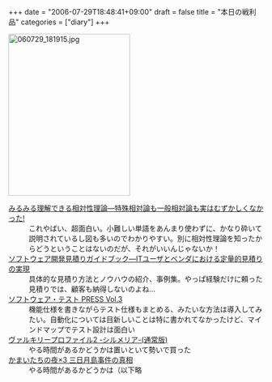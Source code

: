 +++
date = "2006-07-29T18:48:41+09:00"
draft = false
title = "本日の戦利品"
categories = ["diary"]
+++

<img alt="060729_181915.jpg" src="http://nobu666.com/images/entry/060729_181915.jpg" width="240" height="320" />

<dl>
<dt><a href="http://www.amazon.co.jp/exec/obidos/ASIN/4315517615/realbeat-22/ref=nosim/">みるみる理解できる相対性理論―特殊相対論も一般相対論も実はむずかしくなかった!</a></dt>
<dd>これやばい、超面白い。小難しい単語をあんまり使わずに、かなり砕いて説明されているし図も多いのでわかりやすい。別に相対性理論を知ったからどうということはないのだが、それがいいんじゃないか！</dd>
<dt><a href="http://www.amazon.co.jp/exec/obidos/ASIN/4274500683/realbeat-22/ref=nosim/">ソフトウェア開発見積りガイドブック―ITユーザとベンダにおける定量的見積りの実現</a></dt>
<dd>具体的な見積り方法とノウハウの紹介、事例集。やっぱ経験だけに頼った見積りでは、顧客も納得しないのよね…</dd>
<dt><a href="http://www.amazon.co.jp/exec/obidos/ASIN/4774128449/realbeat-22/ref=nosim/">ソフトウェア・テスト PRESS Vol.3</a></dt>
<dd>機能仕様を書きながらテスト仕様もまとめる、みたいな方法は導入してみたい。自動化については目新しいことは特に書かれてなかったけど、マインドマップでテスト設計は面白い</dd>
<dt><a href="http://www.amazon.co.jp/exec/obidos/ASIN/B000FIQSJY/realbeat-22/ref=nosim/">ヴァルキリープロファイル2 -シルメリア-(通常版)</a></dt>
<dd>やる時間があるかどうかは置いといて勢いで買った</dd>
<dt><a href="http://www.amazon.co.jp/exec/obidos/ASIN/B000E9PIMM/realbeat-22/ref=nosim/">かまいたちの夜×3 三日月島事件の真相</a></dt>
<dd>やる時間があるかどうかは（以下略</dd>
</dl>
